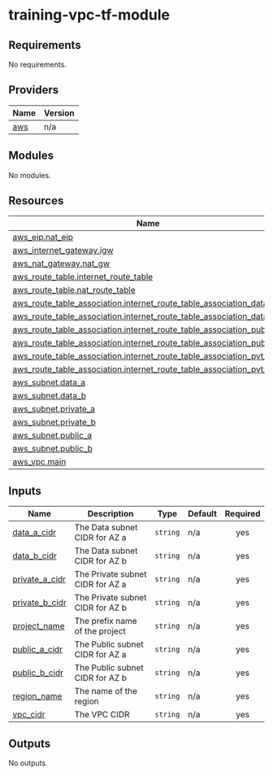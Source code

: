 # training-vpc-tf-module
<!-- BEGIN_TF_DOCS -->
## Requirements

No requirements.

## Providers

| Name | Version |
|------|---------|
| <a name="provider_aws"></a> [aws](#provider\_aws) | n/a |

## Modules

No modules.

## Resources

| Name | Type |
|------|------|
| [aws_eip.nat_eip](https://registry.terraform.io/providers/hashicorp/aws/latest/docs/resources/eip) | resource |
| [aws_internet_gateway.igw](https://registry.terraform.io/providers/hashicorp/aws/latest/docs/resources/internet_gateway) | resource |
| [aws_nat_gateway.nat_gw](https://registry.terraform.io/providers/hashicorp/aws/latest/docs/resources/nat_gateway) | resource |
| [aws_route_table.internet_route_table](https://registry.terraform.io/providers/hashicorp/aws/latest/docs/resources/route_table) | resource |
| [aws_route_table.nat_route_table](https://registry.terraform.io/providers/hashicorp/aws/latest/docs/resources/route_table) | resource |
| [aws_route_table_association.internet_route_table_association_data_a](https://registry.terraform.io/providers/hashicorp/aws/latest/docs/resources/route_table_association) | resource |
| [aws_route_table_association.internet_route_table_association_data_b](https://registry.terraform.io/providers/hashicorp/aws/latest/docs/resources/route_table_association) | resource |
| [aws_route_table_association.internet_route_table_association_public_a](https://registry.terraform.io/providers/hashicorp/aws/latest/docs/resources/route_table_association) | resource |
| [aws_route_table_association.internet_route_table_association_public_b](https://registry.terraform.io/providers/hashicorp/aws/latest/docs/resources/route_table_association) | resource |
| [aws_route_table_association.internet_route_table_association_pvt_a](https://registry.terraform.io/providers/hashicorp/aws/latest/docs/resources/route_table_association) | resource |
| [aws_route_table_association.internet_route_table_association_pvt_b](https://registry.terraform.io/providers/hashicorp/aws/latest/docs/resources/route_table_association) | resource |
| [aws_subnet.data_a](https://registry.terraform.io/providers/hashicorp/aws/latest/docs/resources/subnet) | resource |
| [aws_subnet.data_b](https://registry.terraform.io/providers/hashicorp/aws/latest/docs/resources/subnet) | resource |
| [aws_subnet.private_a](https://registry.terraform.io/providers/hashicorp/aws/latest/docs/resources/subnet) | resource |
| [aws_subnet.private_b](https://registry.terraform.io/providers/hashicorp/aws/latest/docs/resources/subnet) | resource |
| [aws_subnet.public_a](https://registry.terraform.io/providers/hashicorp/aws/latest/docs/resources/subnet) | resource |
| [aws_subnet.public_b](https://registry.terraform.io/providers/hashicorp/aws/latest/docs/resources/subnet) | resource |
| [aws_vpc.main](https://registry.terraform.io/providers/hashicorp/aws/latest/docs/resources/vpc) | resource |

## Inputs

| Name | Description | Type | Default | Required |
|------|-------------|------|---------|:--------:|
| <a name="input_data_a_cidr"></a> [data\_a\_cidr](#input\_data\_a\_cidr) | The Data subnet CIDR for AZ a | `string` | n/a | yes |
| <a name="input_data_b_cidr"></a> [data\_b\_cidr](#input\_data\_b\_cidr) | The Data subnet CIDR for AZ b | `string` | n/a | yes |
| <a name="input_private_a_cidr"></a> [private\_a\_cidr](#input\_private\_a\_cidr) | The Private subnet CIDR for AZ a | `string` | n/a | yes |
| <a name="input_private_b_cidr"></a> [private\_b\_cidr](#input\_private\_b\_cidr) | The Private subnet CIDR for AZ b | `string` | n/a | yes |
| <a name="input_project_name"></a> [project\_name](#input\_project\_name) | The prefix name of the project | `string` | n/a | yes |
| <a name="input_public_a_cidr"></a> [public\_a\_cidr](#input\_public\_a\_cidr) | The Public subnet CIDR for AZ a | `string` | n/a | yes |
| <a name="input_public_b_cidr"></a> [public\_b\_cidr](#input\_public\_b\_cidr) | The Public subnet CIDR for AZ b | `string` | n/a | yes |
| <a name="input_region_name"></a> [region\_name](#input\_region\_name) | The name of the region | `string` | n/a | yes |
| <a name="input_vpc_cidr"></a> [vpc\_cidr](#input\_vpc\_cidr) | The VPC CIDR | `string` | n/a | yes |

## Outputs

No outputs.
<!-- END_TF_DOCS -->